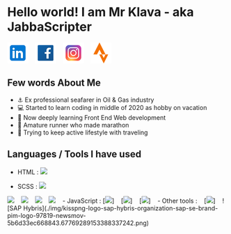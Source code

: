 # Hello world! I am Mr Klava - aka JabbaScripter

[![mr.klava](./img/icons8-linkedin-48.png)](https://www.linkedin.com/in/artursklava/)
&nbsp;&nbsp;
[![mr.klava](./img/icons8-facebook-48.png)](https://www.linkedin.com/in/artursklava/)
&nbsp;&nbsp;
[![mr.klava](./img/icons8-instagram-48.png)](https://www.linkedin.com/in/artursklava/)
&nbsp;&nbsp;
[![mr.klava](./img/icons8-strava-mobile-app-and-website-connect-runners-and-cyclists-48.png)](https://www.linkedin.com/in/artursklava/)
&nbsp;&nbsp;

## Few words About Me
- :anchor: Ex professional seafarer in Oil & Gas industry
- :computer: Started to learn coding in middle of 2020 as hobby on vacation
- :book: Now deeply learning Front End Web development
- :running: Amature runner who made marathon
- :mount_fuji: Trying to keep active lifestyle with traveling

## Languages / Tools I have used 
- HTML : <img width="45px" src="https://cdn.jsdelivr.net/gh/devicons/devicon/icons/html5/html5-original-wordmark.svg" />

- SCSS : <img width="45px" src="https://cdn.jsdelivr.net/gh/devicons/devicon/icons/css3/css3-original-wordmark.svg" />
&nbsp;&nbsp; 
<img width="45px" src="https://cdn.jsdelivr.net/gh/devicons/devicon/icons/sass/sass-original.svg" />
&nbsp;&nbsp;
<img width="45px" src="https://cdn.jsdelivr.net/gh/devicons/devicon/icons/less/less-plain-wordmark.svg" />
&nbsp;&nbsp;
<img width="45px" src="https://cdn.jsdelivr.net/gh/devicons/devicon/icons/bootstrap/bootstrap-original.svg" />
&nbsp;&nbsp;
<img width="45px" src="https://cdn.jsdelivr.net/gh/devicons/devicon/icons/tailwindcss/tailwindcss-original-wordmark.svg" />
&nbsp;&nbsp;
- JavaScript : [<img src="https://cdn.jsdelivr.net/gh/devicons/devicon/icons/javascript/javascript-original.svg" />]
&nbsp;&nbsp;
[<img src="https://cdn.jsdelivr.net/gh/devicons/devicon/icons/jquery/jquery-original-wordmark.svg" />]
&nbsp;&nbsp;
[<img src="https://cdn.jsdelivr.net/gh/devicons/devicon/icons/react/react-original.svg" />]
&nbsp;&nbsp;
- Other tools : &nbsp;&nbsp;
[<img src="https://cdn.jsdelivr.net/gh/devicons/devicon/icons/figma/figma-original.svg" />]
&nbsp;&nbsp;
![SAP Hybris](./img/kisspng-logo-sap-hybris-organization-sap-se-brand-pim-logo-97819-newsmov-5b6d33ec668843.67769289153388337242.png)
&nbsp;&nbsp;